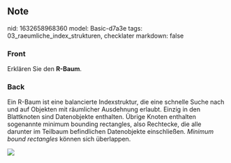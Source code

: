 ## Note
nid: 1632658968360
model: Basic-d7a3e
tags: 03_raeumliche_index_strukturen, checklater
markdown: false

### Front
Erklären Sie den <b>R-Baum</b>.

### Back
Ein R-Baum ist eine balancierte Indexstruktur, die eine schnelle
Suche nach und auf Objekten mit räumlicher Ausdehnung erlaubt.
Einzig in den Blattknoten sind Datenobjekte enthalten. Übrige
Knoten enthalten sogenannte minimum bounding rectangles, also
Rechtecke, die alle darunter im Teilbaum befindlichen Datenobjekte
einschließen. <i>Minimum bound rectangles</i> können sich
überlappen.
<div><img src=
paste-2690c8eb47dcdf44502a097ae597fadef3b30c06.jpg></div>
